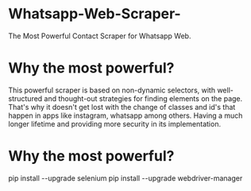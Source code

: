 # Whatsapp-Web-Scraper-
The Most Powerful Contact Scraper for Whatsapp Web.

# Why the most powerful?
This powerful scraper is based on non-dynamic selectors, with well-structured and thought-out strategies for finding elements on the page. That's why it doesn't get lost with the change of classes and id's that happen in apps like instagram, whatsapp among others. Having a much longer lifetime and providing more security in its implementation.

# Why the most powerful?
pip install --upgrade selenium
pip install --upgrade webdriver-manager
